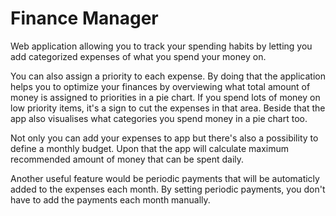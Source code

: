 # Finance Manager

Web application allowing you to track your spending habits by letting you add categorized expenses of what you spend your money on.

You can also assign a priority to each expense. By doing that the application helps you to optimize your finances by overviewing what total amount of money is assigned to priorities in a pie chart. If you spend lots of money on low priority items, it's a sign to cut the expenses in that area. Beside that the app also visualises what categories you spend money in a pie chart too.

Not only you can add your expenses to app but there's also a possibility to define a monthly budget. Upon that the app will calculate maximum recommended amount of money that can be spent daily. 

Another useful feature would be periodic payments that will be automaticly added to the expenses each month. By setting periodic payments, you don't have to add the payments each month manually.
